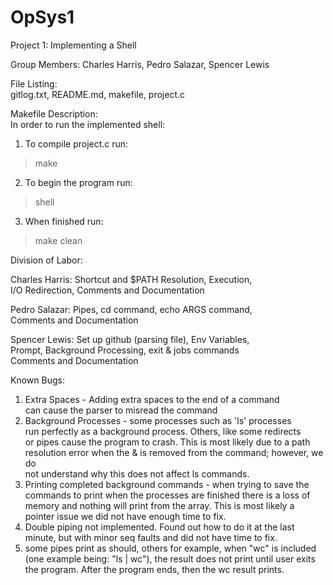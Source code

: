 # OpSys1
Project 1: Implementing a Shell

Group Members: Charles Harris, Pedro Salazar, Spencer Lewis

File Listing:<br/>
gitlog.txt, README.md, makefile,  project.c

Makefile Description:<br/>
In order to run the implemented shell:<br/>
  1) To compile project.c run:
  > make
  2) To begin the program run:
  > shell
  3) When finished run:
  > make clean

Division of Labor:<br/>

  Charles Harris: Shortcut and $PATH Resolution, Execution,<br/>
  I/O Redirection, Comments and Documentation<br/>
  
  Pedro Salazar: Pipes, cd command, echo ARGS command,<br/>
  Comments and Documentation<br/>
  
  Spencer Lewis: Set up github (parsing file), Env Variables,<br/>
  Prompt, Background Processing, exit & jobs commands<br/>
  Comments and Documentation<br/>
  
Known Bugs:<br/>
  1) Extra Spaces - Adding extra spaces to the end of a command<br/>
  can cause the parser to misread the command<br/>
  2) Background Processes - some processes such as 'ls' processes<br/>
  run perfectly as a background process. Others, like some redirects<br/>
  or pipes cause the program to crash. This is most likely due to a path<br/>
  resolution error when the & is removed from the command; however, we do<br/>
  not understand why this does not affect ls commands.
  3) Printing completed background commands - when trying to save the<br/>
  commands to print when the processes are finished there is a loss of<br/>
  memory and nothing will print from the array. This is most likely a<br/>
  pointer issue we did not have enough time to fix.
  4) Double piping not implemented. Found out how to do it at the last minute, but with minor 
  seq faults and did not have time to fix. 
  5) some pipes print as should, others for example, when "wc" is included (one example being: "ls | wc"), the result does 
  not print until user exits the program. After the program ends, then the wc result prints.
  
